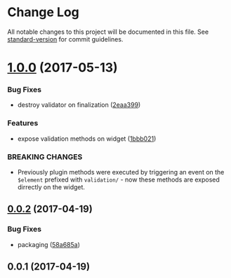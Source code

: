 # Change Log

All notable changes to this project will be documented in this file. See [standard-version](https://github.com/conventional-changelog/standard-version) for commit guidelines.

<a name="1.0.0"></a>
# [1.0.0](https://github.com/mu-lib/mu-jquery-widget-validation/compare/v0.0.2...v1.0.0) (2017-05-13)


### Bug Fixes

* destroy validator on finalization ([2eaa399](https://github.com/mu-lib/mu-jquery-widget-validation/commit/2eaa399))


### Features

* expose validation methods on widget ([1bbb021](https://github.com/mu-lib/mu-jquery-widget-validation/commit/1bbb021))


### BREAKING CHANGES

* Previously plugin methods were executed by triggering an event on the `$element` prefixed with `validation/` - now these methods are exposed dirrectly on the widget.



<a name="0.0.2"></a>
## [0.0.2](https://github.com/mu-lib/mu-jquery-widget-validation/compare/v0.0.1...v0.0.2) (2017-04-19)


### Bug Fixes

* packaging ([58a685a](https://github.com/mu-lib/mu-jquery-widget-validation/commit/58a685a))



<a name="0.0.1"></a>
## 0.0.1 (2017-04-19)
